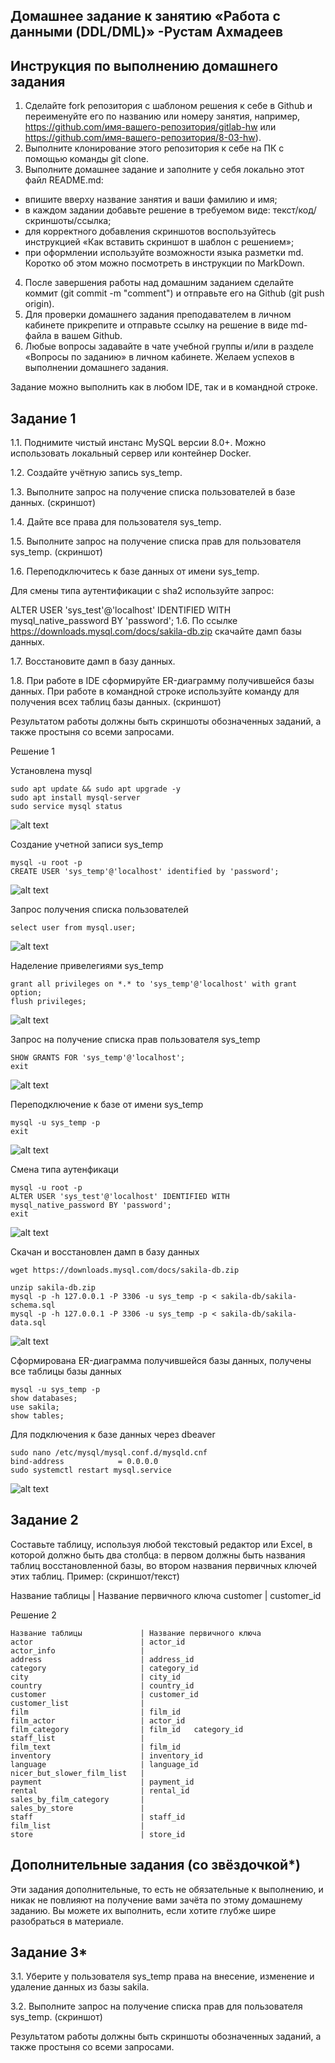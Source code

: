 ## Домашнее задание к занятию «Работа с данными (DDL/DML)» -Рустам Ахмадеев
## Инструкция по выполнению домашнего задания
1. Сделайте fork репозитория c шаблоном решения к себе в Github и переименуйте его по названию или номеру занятия, например, https://github.com/имя-вашего-репозитория/gitlab-hw или https://github.com/имя-вашего-репозитория/8-03-hw).
2. Выполните клонирование этого репозитория к себе на ПК с помощью команды git clone.
3. Выполните домашнее задание и заполните у себя локально этот файл README.md:
- впишите вверху название занятия и ваши фамилию и имя;
- в каждом задании добавьте решение в требуемом виде: текст/код/скриншоты/ссылка;
- для корректного добавления скриншотов воспользуйтесь инструкцией «Как вставить скриншот в шаблон с решением»;
- при оформлении используйте возможности языка разметки md. Коротко об этом можно посмотреть в инструкции по MarkDown.
4. После завершения работы над домашним заданием сделайте коммит (git commit -m "comment") и отправьте его на Github (git push origin).
5. Для проверки домашнего задания преподавателем в личном кабинете прикрепите и отправьте ссылку на решение в виде md-файла в вашем Github.
6. Любые вопросы задавайте в чате учебной группы и/или в разделе «Вопросы по заданию» в личном кабинете.
Желаем успехов в выполнении домашнего задания.

Задание можно выполнить как в любом IDE, так и в командной строке.

## Задание 1
1.1. Поднимите чистый инстанс MySQL версии 8.0+. Можно использовать локальный сервер или контейнер Docker.

1.2. Создайте учётную запись sys_temp.

1.3. Выполните запрос на получение списка пользователей в базе данных. (скриншот)

1.4. Дайте все права для пользователя sys_temp.

1.5. Выполните запрос на получение списка прав для пользователя sys_temp. (скриншот)

1.6. Переподключитесь к базе данных от имени sys_temp.

Для смены типа аутентификации с sha2 используйте запрос:

ALTER USER 'sys_test'@'localhost' IDENTIFIED WITH mysql_native_password BY 'password';
1.6. По ссылке https://downloads.mysql.com/docs/sakila-db.zip скачайте дамп базы данных.

1.7. Восстановите дамп в базу данных.

1.8. При работе в IDE сформируйте ER-диаграмму получившейся базы данных. При работе в командной строке используйте команду для получения всех таблиц базы данных. (скриншот)

Результатом работы должны быть скриншоты обозначенных заданий, а также простыня со всеми запросами.

Решение 1

Установлена mysql

```
sudo apt update && sudo apt upgrade -y
sudo apt install mysql-server
sudo service mysql status
```
![alt text](https://github.com/ahmrust/Working-with-data-DDL-DML-/blob/main/img/9.png)

Создание учетной записи sys_temp
```
mysql -u root -p
CREATE USER 'sys_temp'@'localhost' identified by 'password';
```
![alt text](https://github.com/ahmrust/Working-with-data-DDL-DML-/blob/main/img/7.png)

Запрос получения списка пользователей
```
select user from mysql.user;
```
![alt text](https://github.com/ahmrust/Working-with-data-DDL-DML-/blob/main/img/1.png)

Наделение привелегиями sys_temp
```
grant all privileges on *.* to 'sys_temp'@'localhost' with grant option;
flush privileges;
```
![alt text](https://github.com/ahmrust/Working-with-data-DDL-DML-/blob/main/img/2.png)

Запрос на получение списка прав пользователя sys_temp
```
SHOW GRANTS FOR 'sys_temp'@'localhost';
exit
```
![alt text](https://github.com/ahmrust/Working-with-data-DDL-DML-/blob/main/img/7.png)

Переподключение к базе от имени sys_temp
```
mysql -u sys_temp -p
exit
```
![alt text](https://github.com/ahmrust/Working-with-data-DDL-DML-/blob/main/img/3.png)

Смена типа аутенфикаци
```
mysql -u root -p
ALTER USER 'sys_test'@'localhost' IDENTIFIED WITH mysql_native_password BY 'password';
exit
```
![alt text](https://github.com/ahmrust/Working-with-data-DDL-DML-/blob/main/img/4.png)

Скачан и восстановлен дамп в базу данных
```
wget https://downloads.mysql.com/docs/sakila-db.zip

unzip sakila-db.zip
mysql -p -h 127.0.0.1 -P 3306 -u sys_temp -p < sakila-db/sakila-schema.sql
mysql -p -h 127.0.0.1 -P 3306 -u sys_temp -p < sakila-db/sakila-data.sql
```
![alt text](https://github.com/ahmrust/Working-with-data-DDL-DML-/blob/main/img/5.png)

Сформирована ER-диаграмма получившейся базы данных, получены все таблицы базы данных
```
mysql -u sys_temp -p
show databases;
use sakila;
show tables;
```
Для подключения к базе данных через dbeaver
```
sudo nano /etc/mysql/mysql.conf.d/mysqld.cnf
bind-address            = 0.0.0.0
sudo systemctl restart mysql.service
```
![alt text](https://github.com/ahmrust/Working-with-data-DDL-DML-/blob/main/img/6.png)

## Задание 2
Составьте таблицу, используя любой текстовый редактор или Excel, в которой должно быть два столбца: в первом должны быть названия таблиц восстановленной базы, во втором 
названия первичных ключей этих таблиц. Пример: (скриншот/текст)

Название таблицы | Название первичного ключа
customer         | customer_id

Решение 2

```
Название таблицы             | Название первичного ключа
actor                        | actor_id
actor_info                   |
address                      | address_id
category                     | category_id
city                         | city_id
country                      | country_id
customer                     | customer_id
customer_list                |
film                         | film_id
film_actor                   | actor_id
film_category                | film_id   category_id
staff_list                   |
film_text                    | film_id
inventory                    | inventory_id
language                     | language_id
nicer_but_slower_film_list   |
payment                      | payment_id
rental                       | rental_id
sales_by_film_category       |
sales_by_store               |
staff                        | staff_id
film_list                    |
store                        | store_id

```

## Дополнительные задания (со звёздочкой*)
Эти задания дополнительные, то есть не обязательные к выполнению, и никак не повлияют на получение вами зачёта по этому домашнему заданию. Вы можете их выполнить, если хотите глубже шире разобраться в материале.

## Задание 3*
3.1. Уберите у пользователя sys_temp права на внесение, изменение и удаление данных из базы sakila.

3.2. Выполните запрос на получение списка прав для пользователя sys_temp. (скриншот)

Результатом работы должны быть скриншоты обозначенных заданий, а также простыня со всеми запросами.

